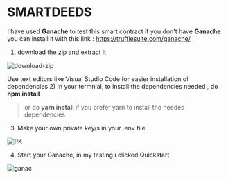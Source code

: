 # SMARTDEEDS
I have used **Ganache** to test this smart contract if you don't have **Ganache**
you can install it with this link
: https://trufflesuite.com/ganache/


1) download the zip and extract it 
 

![download-zip](https://github.com/Kneel-soN/SMARTDEEDS/assets/125803337/6c5bc73a-a623-4315-a874-606dde8dfad0)

Use text editors like Visual Studio Code for easier installation of dependencies
2) In your termnial, to install the dependencies needed 
, do **npm install** 
 > or do **yarn install** if you prefer yarn to install the needed dependencies

3) Make your own private key/s in your .env file
  
![PK](https://github.com/Kneel-soN/SMARTDEEDS/assets/125803337/2eb7b4de-3bcd-4c5b-94a9-b54eb3d58fc5)

4) Start your Ganache, in my testing i clicked Quickstart

![ganac](https://github.com/Kneel-soN/SMARTDEEDS/assets/125803337/e7065c6b-fc9a-4ec1-a9c2-b10fe2d51b55)
